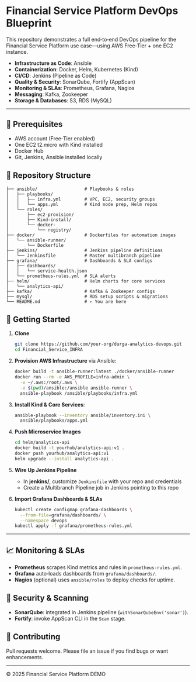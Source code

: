 # Financial Service Platform DevOps Blueprint

This repository demonstrates a full end‑to‑end DevOps pipeline for the Financial Service Platform use case—using AWS Free‑Tier + one EC2 instance. 

- **Infrastructure as Code**: Ansible
- **Containerization**: Docker, Helm, Kubernetes (Kind)
- **CI/CD**: Jenkins (Pipeline as Code)
- **Quality & Security**: SonarQube, Fortify (AppScan)
- **Monitoring & SLAs**: Prometheus, Grafana, Nagios
- **Messaging**: Kafka, Zookeeper
- **Storage & Databases**: S3, RDS (MySQL)

---

## 🔧 Prerequisites

- AWS account (Free‑Tier enabled)
- One EC2 t2.micro with Kind installed
- Docker Hub 
- Git, Jenkins, Ansible installed locally


## 📁 Repository Structure

```plaintext
├── ansible/                  # Playbooks & roles
│   ├── playbooks/
│   │   ├── infra.yml         # VPC, EC2, security groups
│   │   └── apps.yml          # Kind node prep, Helm repos
│   └── roles/
│       ├── ec2-provision/
│       ├── Kind-install/
│       └── docker-
│           └── registry/
├── docker/                   # Dockerfiles for automation images
│   └── ansible-runner/
│       └── Dockerfile
├── jenkins/                  # Jenkins pipeline definitions
│   └── Jenkinsfile           # Master multibranch pipeline
├── grafana/                  # Dashboards & SLA configs
│   ├── dashboards/
│   │   └── service-health.json
│   └── prometheus-rules.yml  # SLA alerts
├── helm/                     # Helm charts for core services
│   └── analytics-api/
├── kafka/                    # Kafka & Zookeeper configs
├── mysql/                    # RDS setup scripts & migrations
└── README.md                 # ← You are here
```


## 🚀 Getting Started

1. **Clone**
   ```bash
   git clone https://github.com/your-org/durga-analytics-devops.git
   cd Financial_Service_INFRA
   ```

2. **Provision AWS Infrastructure** via Ansible:
   ```bash
   docker build -t ansible-runner:latest ./docker/ansible-runner
   docker run --rm -e AWS_PROFILE=infra-admin \
     -v ~/.aws:/root/.aws \
     -v $(pwd)/ansible:/ansible ansible-runner \
     ansible-playbook /ansible/playbooks/infra.yml
   ```

3. **Install Kind & Core Services**:
   ```bash
   ansible-playbook --inventory ansible/inventory.ini \
     ansible/playbooks/apps.yml
   ```

4. **Push Microservice Images**
   ```bash
   cd helm/analytics-api
   docker build -t yourhub/analytics-api:v1 .
   docker push yourhub/analytics-api:v1
   helm upgrade --install analytics-api .
   ```

5. **Wire Up Jenkins Pipeline**
   - In **jenkins/**, customize `Jenkinsfile` with your repo and credentials
   - Create a Multibranch Pipeline job in Jenkins pointing to this repo

6. **Import Grafana Dashboards & SLAs**
   ```bash
   kubectl create configmap grafana-dashboards \
     --from-file=grafana/dashboards/ \
     --namespace devops
   kubectl apply -f grafana/prometheus-rules.yml
   ```

---

## 📈 Monitoring & SLAs

- **Prometheus** scrapes Kind metrics and rules in `prometheus-rules.yml`.
- **Grafana** auto‑loads dashboards from `grafana/dashboards/`.
- **Nagios** (optional) uses `ansible/roles` to deploy checks for uptime.


## 🔐 Security & Scanning

- **SonarQube**: integrated in Jenkins pipeline (`withSonarQubeEnv('sonar')`).
- **Fortify**: invoke AppScan CLI in the `Scan` stage.


## 🤝 Contributing

Pull requests welcome. Please file an issue if you find bugs or want enhancements.

---

© 2025 Financial Service Platform DEMO

